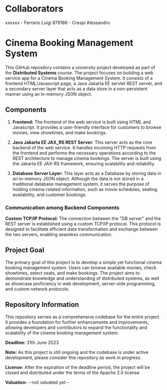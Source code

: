 # Collaborators
xxxxxx - Ferrario Luigi
879186 - Crespi Alessandro

# Cinema Booking Management System

This GitHub repository contains a university project developed as part of the **Distributed Systems** course. The project focuses on building a web service app for a Cinema Booking Management System. It consists of a frontend HTML/Javascript page, a Java Jakarta EE servlet REST server, and a secondary server layer that acts as a data store in a non-persistent manner using an in-memory JSON object.

## Components

1. **Frontend:** The frontend of the web service is built using HTML and Javascript. It provides a user-friendly interface for customers to browse movies, view showtimes, and make bookings.

2. **Java Jakarta EE JAX_RS REST Server:** This server acts as the core backend of the web service. It handles incoming HTTP requests from the frontend and performs the necessary operations according to the REST architecture to manage cinema bookings. The server is built using the Jakarta EE JAX-RS framework, ensuring scalability and reliability.

3. **Database Server Layer:** This layer acts as a Database by storing data in an in-memory JSON object. Although the data is not stored in a traditional database management system, it serves the purpose of holding cinema-related information, such as movie schedules, seating availability, and customer bookings.

### Communication among Backend Components

**Custom TCP/IP Protocol:** The connection between the "DB server" and the REST server is established using a custom TCP/IP protocol. This protocol is designed to facilitate efficient data transformation and exchange between the two servers, enabling seamless communication.

## Project Goal

The primary goal of this project is to develop a simple yet functional cinema booking management system. Users can browse available movies, check showtimes, select seats, and make bookings. The project aims to demonstrate knowledge and understanding of distributed systems, as well as showcase proficiency in web development, server-side programming, and custom network protocols.

## Repository Information

This repository serves as a comprehensive codebase for the entire project. It provides a foundation for further enhancements and improvements, allowing developers and contributors to expand the functionality and scalability of the cinema booking management system.

**Deadline:** 31th June 2023

**Note:** As this project is still ongoing and the codebase is under active development, please consider this repository as work in progress.

**License:** After the expiration of the deadline period, the project will be closed and distributed under the terms of the Apache 2.0 license

**Valuation:** --not valuated yet--
